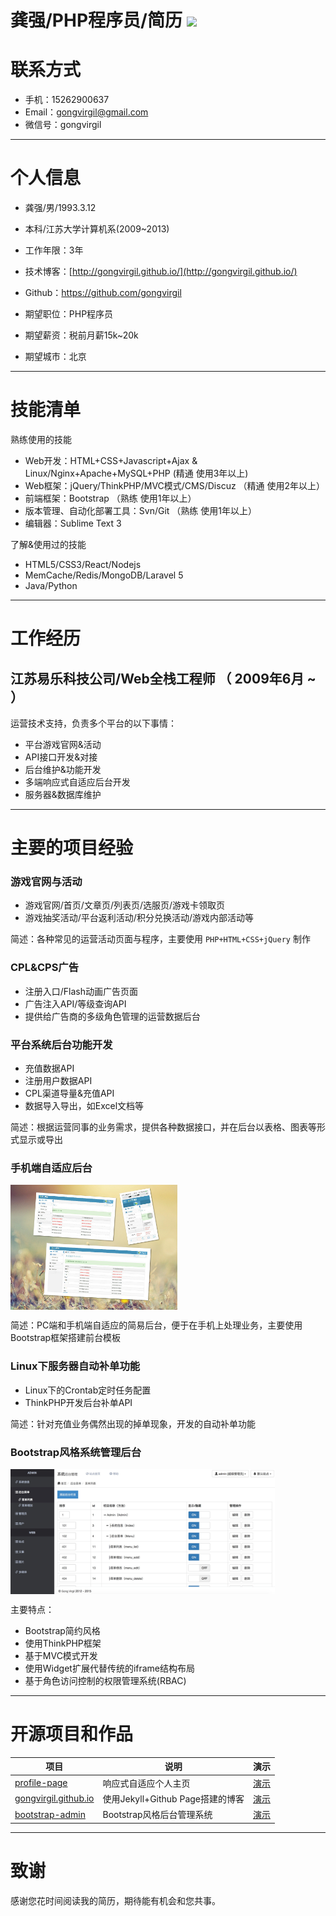 # 龚强/PHP程序员/简历 [![](https://img.shields.io/badge/download-pdf-green.svg)][D1]

# 联系方式

- 手机：15262900637
- Email：gongvirgil@gmail.com
- 微信号：gongvirgil

---

# 个人信息

- 龚强/男/1993.3.12
- 本科/江苏大学计算机系(2009~2013)
- 工作年限：3年
- 技术博客：[http://gongvirgil.github.io/](http://gongvirgil.github.io/)
- Github：https://github.com/gongvirgil

- 期望职位：PHP程序员
- 期望薪资：税前月薪15k~20k
- 期望城市：北京

---

# 技能清单

熟练使用的技能

- Web开发：HTML+CSS+Javascript+Ajax & Linux/Nginx+Apache+MySQL+PHP (精通 使用3年以上)
- Web框架：jQuery/ThinkPHP/MVC模式/CMS/Discuz （精通 使用2年以上）
- 前端框架：Bootstrap （熟练 使用1年以上）
- 版本管理、自动化部署工具：Svn/Git （熟练 使用1年以上）
- 编辑器：Sublime Text 3

了解&使用过的技能

- HTML5/CSS3/React/Nodejs
- MemCache/Redis/MongoDB/Laravel 5
- Java/Python

---

# 工作经历

## 江苏易乐科技公司/Web全栈工程师 （ 2009年6月 ~ ）

运营技术支持，负责多个平台的以下事情：

- 平台游戏官网&活动
- API接口开发&对接
- 后台维护&功能开发
- 多端响应式自适应后台开发
- 服务器&数据库维护

---

# 主要的项目经验

### 游戏官网与活动

- 游戏官网/首页/文章页/列表页/选服页/游戏卡领取页
- 游戏抽奖活动/平台返利活动/积分兑换活动/游戏内部活动等

简述：各种常见的运营活动页面与程序，主要使用 `PHP+HTML+CSS+jQuery` 制作

### CPL&CPS广告

- 注册入口/Flash动画广告页面
- 广告注入API/等级查询API
- 提供给广告商的多级角色管理的运营数据后台

### 平台系统后台功能开发

- 充值数据API
- 注册用户数据API
- CPL渠道导量&充值API
- 数据导入导出，如Excel文档等

简述：根据运营同事的业务需求，提供各种数据接口，并在后台以表格、图表等形式显示或导出

### 手机端自适应后台

<img src="./images/profile-pic-wap.jpg" height="200" title="多端响应式自适应后台" alt="多端响应式自适应后台.jpg" align="center" />

简述：PC端和手机端自适应的简易后台，便于在手机上处理业务，主要使用Bootstrap框架搭建前台模板

### Linux下服务器自动补单功能 

- Linux下的Crontab定时任务配置
- ThinkPHP开发后台补单API

简述：针对充值业务偶然出现的掉单现象，开发的自动补单功能

### Bootstrap风格系统管理后台

<img src="./images/profile-pic-admin.jpg" height="200" title="Bootstrap风格系统管理后台" alt="Bootstrap风格系统管理后台.jpg" align="center" />

主要特点：

- Bootstrap简约风格
- 使用ThinkPHP框架
- 基于MVC模式开发
- 使用Widget扩展代替传统的iframe结构布局
- 基于角色访问控制的权限管理系统(RBAC)

---

# 开源项目和作品

项目|说明|演示
---|---|---
[profile-page][P1]|响应式自适应个人主页|[演示][S1]
[gongvirgil.github.io][P2]|使用Jekyll+Github Page搭建的博客|[演示][S2]
[bootstrap-admin][P3]|Bootstrap风格后台管理系统|[演示][S3]

---

# 致谢 

感谢您花时间阅读我的简历，期待能有机会和您共事。

[D1]: https://github.com/gongvirgil/resume/GongQiang_PHPer_Resume.pdf "PDF简历下载"

[P1]: https://github.com/gongvirgil/profile "profile"
[P2]: https://github.com/gongvirgil/gongvirgil.github.io "gongvirgil.github.io"
[P3]: https://github.com/gongvirgil/bootstrap-admin "bootstrap-admin"

[S1]: http://gongvirgil.github.io/profile/index-ch.html "个人主页"
[S2]: http://gongvirgil.github.io/ "莫离君的博客"
[S3]: http://ppmoli.esy.es/admin/ "后台管理系统"

